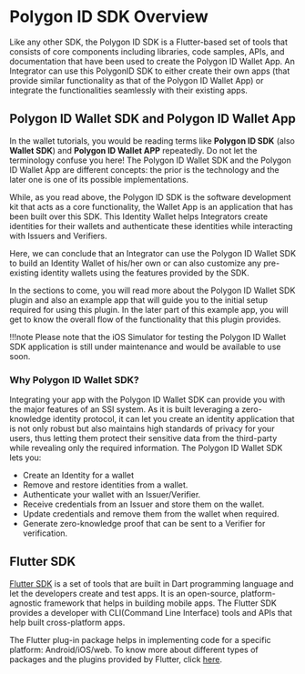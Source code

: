# Polygon ID SDK Overview

Like any other SDK, the Polygon ID SDK is a Flutter-based set of tools that consists of core components including libraries, code samples, APIs, and documentation that have been used to create the Polygon ID Wallet App. An Integrator can use this PolygonID SDK to either create their own apps (that provide similar functionality as that of the Polygon ID Wallet App) or integrate the functionalities seamlessly with their existing apps. 

## Polygon ID Wallet SDK and Polygon ID Wallet App

In the wallet tutorials, you would be reading terms like **Polygon ID SDK** (also **Wallet SDK**) and **Polygon ID Wallet APP** repeatedly. Do not let the terminology confuse you here! The Polygon ID Wallet SDK and the Polygon ID Wallet App are different concepts: the prior is the technology and the later one is one of its possible implementations. 

While, as you read above, the Polygon ID SDK is the software development kit that acts as a core functionality, the Wallet App is an application that has been built over this SDK. This Identity Wallet helps Integrators create identities for their wallets and authenticate these identities while interacting with Issuers and Verifiers. 

Here, we can conclude that an Integrator can use the Polygon ID Wallet SDK to build an Identity Wallet of his/her own or can also customize any pre-existing identity wallets using the features provided by the SDK.  

In the sections to come, you will read more about the Polygon ID Wallet SDK plugin and also an example app that will guide you to the initial setup required for using this plugin. In the later part of this example app, you will get to know the overall flow of the functionality that this plugin provides. 

!!!note 
        Please note that the iOS Simulator for testing the Polygon ID Wallet SDK application is still under maintenance and would be available to use soon. 

### Why Polygon ID Wallet SDK?

Integrating your app with the Polygon ID Wallet SDK can provide you with the major features of an SSI system. As it is built leveraging a zero-knowledge identity protocol, it can let you create an identity application that is not only robust but also maintains high standards of privacy for your users, thus letting them protect their sensitive data from the third-party while revealing only the required information. The Polygon ID Wallet SDK lets you:


- Create an Identity for a wallet
- Remove and restore identities from a wallet.
- Authenticate your wallet with an Issuer/Verifier.
- Receive credentials from an Issuer and store them on the wallet.
- Update credentials and remove them from the wallet when required.
- Generate zero-knowledge proof that can be sent to a Verifier for verification. 

## Flutter SDK
 
[Flutter SDK](https://docs.flutter.dev/) is a set of tools that are built in Dart programming language and let the developers create and test apps. It is an open-source, platform-agnostic framework that helps in building mobile apps. The Flutter SDK provides a developer with CLI(Command Line Interface) tools and APIs that help built cross-platform apps. 

The Flutter plug-in package helps in implementing code for a specific platform: Android/iOS/web. To know more about different types of packages and the plugins provided by Flutter, click [here](https://docs.flutter.dev/development/packages-and-plugins/developing-packages).


 

 

